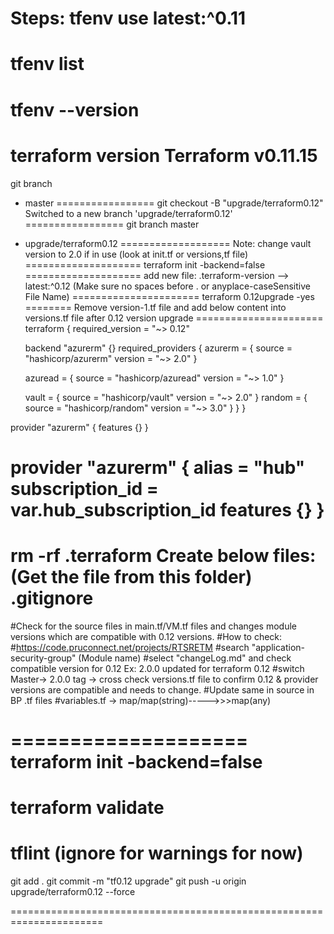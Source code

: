 Steps:
tfenv use latest:^0.11
================
tfenv list
================
tfenv --version
================
terraform version
Terraform v0.11.15
================
git branch
* master
=================
git checkout -B "upgrade/terraform0.12"
Switched to a new branch 'upgrade/terraform0.12'
=================
git branch
  master
* upgrade/terraform0.12
===================
Note: change vault version to 2.0 if in use (look at init.tf or versions,tf file)
====================
terraform init -backend=false
====================
add new file:
.terraform-version  --> latest:^0.12  (Make sure no spaces before . or anyplace-caseSensitive File Name)
======================
terraform 0.12upgrade -yes
========
Remove version-1.tf file and add below content into versions.tf file after 0.12 version upgrade
======================
terraform {
  required_version = "~> 0.12"

  backend "azurerm" {}
  required_providers {
    azurerm = {
      source  = "hashicorp/azurerm"
      version = "~> 2.0"
    }
    
    azuread = {
      source  = "hashicorp/azuread"
      version = "~> 1.0"
    }
    
    vault = {
      source  = "hashicorp/vault"
      version = "~> 2.0"
    }
    random = {
      source  = "hashicorp/random"
      version = "~> 3.0"
    }
 }
}

provider "azurerm" {
  features {}
}

provider "azurerm" {
  alias           = "hub"
  subscription_id = var.hub_subscription_id
  features {}
}
====================
rm -rf .terraform 
Create below files: (Get the file from this folder)
.gitignore
====================
#Check for the source files in main.tf/VM.tf files and changes module versions which are compatible with 0.12 versions.
#How to check:
#https://code.pruconnect.net/projects/RTSRETM
#search "application-security-group" (Module name)
#select "changeLog.md" and check compatible version for 0.12 
  Ex:
     2.0.0
      updated for terraform 0.12 
#switch Master-> 2.0.0 tag -> cross check versions.tf file to confirm 0.12 & provider versions are compatible and needs to change.
#Update same in source in BP .tf files
#variables.tf -> map/map(string)----->>>map(any)

====================
terraform init -backend=false
====================
terraform validate
====================
tflint (ignore for warnings for now)
====================
git add .
git commit -m "tf0.12 upgrade"
git push -u origin upgrade/terraform0.12 --force

======================================================================


